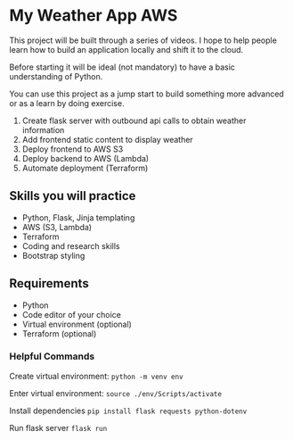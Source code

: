 # My Weather App AWS

This project will be built through a series of videos. I hope to help people learn how to build an application locally and shift it to the cloud.

Before starting it will be ideal (not mandatory) to have a basic understanding of Python.

You can use this project as a jump start to build something more advanced or as a learn by doing exercise.

1. Create flask server with outbound api calls to obtain weather information
2. Add frontend static content to display weather
3. Deploy frontend to AWS S3
4. Deploy backend to AWS (Lambda)
5. Automate deployment (Terraform)

## Skills you will practice

- Python, Flask, Jinja templating
- AWS (S3, Lambda)
- Terraform
- Coding and research skills
- Bootstrap styling

## Requirements

- Python
- Code editor of your choice
- Virtual environment (optional)
- Terraform (optional)

### Helpful Commands

Create virtual environment:
`python -m venv env`

Enter virtual environment:
`source ./env/Scripts/activate`

Install dependencies
`pip install flask requests python-dotenv`

Run flask server
`flask run`
